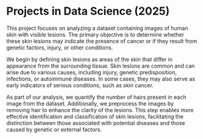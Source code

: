 # Projects in Data Science (2025)

This project focuses on analyzing a dataset containing images of human skin with visible lesions. The primary objective is to determine whether these skin lesions may indicate the presence of cancer or if they result from genetic factors, injury, or other conditions.

We begin by defining skin lesions as areas of the skin that differ in appearance from the surrounding tissue. Skin lesions are common and can arise due to various causes, including injury, genetic predisposition, infections, or autoimmune diseases. In some cases, they may also serve as early indicators of serious conditions, such as skin cancer.

As part of our analysis, we quantify the number of hairs present in each image from the dataset. Additionally, we preprocess the images by removing hair to enhance the clarity of the lesions. This step enables more effective identification and classification of skin lesions, facilitating the distinction between those associated with potential diseases and those caused by genetic or external factors.


